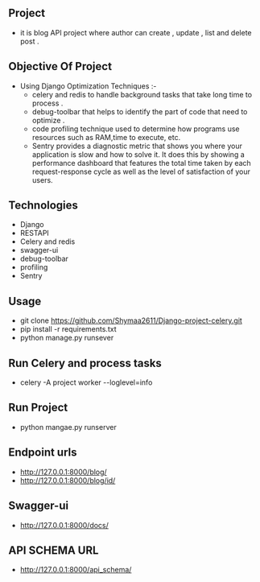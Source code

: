 ## Project
 - it is blog API project where author can create , update , list and delete post .

 ## Objective Of Project 
 - Using Django Optimization Techniques :- 
    - celery and redis to handle background tasks that take long time to process .
    - debug-toolbar that helps to identify the part of code that need to optimize .
    - code profiling technique used to determine how programs use resources such as 
        RAM,time to execute, etc.
    -  Sentry provides a diagnostic metric that shows you where your application is slow 
        and how to solve it. It does this by showing a performance dashboard that features the total time taken by each request-response cycle as well as the level of satisfaction of your users.
 </h2>

## Technologies  
 - Django
 - RESTAPI
 - Celery and redis  
 - swagger-ui
 - debug-toolbar
 - profiling
 - Sentry

## Usage
 - git clone https://github.com/Shymaa2611/Django-project-celery.git
 - pip install -r requirements.txt
 - python manage.py runsever

## Run Celery and process tasks
 - celery -A project worker --loglevel=info  

## Run Project
 - python mangae.py runserver 


## Endpoint urls
 - http://127.0.0.1:8000/blog/
 - http://127.0.0.1:8000/blog/id/

## Swagger-ui
 - http://127.0.0.1:8000/docs/

## API SCHEMA URL
 - http://127.0.0.1:8000/api_schema/

